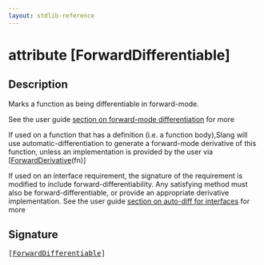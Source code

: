 ```yaml
---
layout: stdlib-reference
---
```


# attribute [ForwardDifferentiable]

## Description

Marks a function as being differentiable in forward-mode.

See the user guide [section on forward-mode differentiation](https://shader-slang.org/slang/user-guide/autodiff.html#invoking-auto-diff-in-slang) for more

If used on a function that has a definition (i.e. a function body),Slang will use
automatic-differentiation to generate a forward-mode derivative of this function,
unless an implementation is provided by the user via <span class='code'>[<a href="../forwardderivative-07.html">ForwardDerivative</a>(fn)]</span>

If used on an interface requirement, the signature of the requirement is modified to
include forward-differentiability. Any satisfying method must also be forward-differentiable,
or provide an appropriate derivative implementation.
See the user guide [section on auto-diff for interfaces](https://shader-slang.org/slang/user-guide/autodiff.html##using-auto-diff-with-interface-requirements-and-interface-types) for more


## Signature

<pre>
[<a href=".html">ForwardDifferentiable</a>]
</pre>

